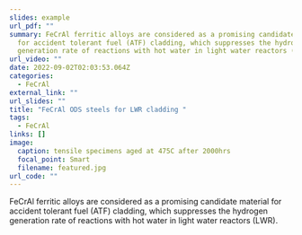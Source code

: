 ```yaml
---
slides: example
url_pdf: ""
summary: FeCrAl ferritic alloys are considered as a promising candidate material
  for accident tolerant fuel (ATF) cladding, which suppresses the hydrogen
  generation rate of reactions with hot water in light water reactors (LWR).
url_video: ""
date: 2022-09-02T02:03:53.064Z
categories:
  - FeCrAl
external_link: ""
url_slides: ""
title: "FeCrAl ODS steels for LWR cladding "
tags:
  - FeCrAl
links: []
image:
  caption: tensile specimens aged at 475C after 2000hrs
  focal_point: Smart
  filename: featured.jpg
url_code: ""
---
```

FeCrAl ferritic alloys are considered as a promising candidate material for accident tolerant fuel (ATF) cladding, which suppresses the hydrogen generation rate of reactions with hot water in light water reactors (LWR).